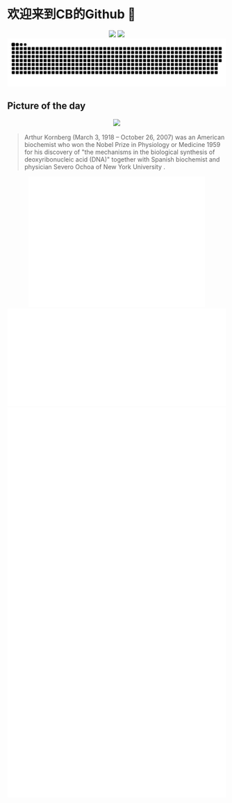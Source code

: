 
# 欢迎来到CB的Github 👋

<div align="center">
  <img height="137px" src="https://github-readme-stats.vercel.app/api?username=SuperCB&show_icons=true&theme=radical" />
  <img height="137px" src="https://github-readme-stats.vercel.app/api/top-langs/?username=SuperCB&hide_title=true&hide_border=true&layout=compact&langs_count=6&text_color=000&icon_color=fff" />
</div>


<div align="center">
    <img src="./contribution-snake/github-contribution-grid-snake.svg" />
</div>



## Picture of the day
<div align="center">
  <img width=400px src="https://upload.wikimedia.org/wikipedia/commons/thumb/f/fc/Arthur_Kornberg_%2830828410210%29_-_restoration1.jpg/525px-Arthur_Kornberg_%2830828410210%29_-_restoration1.jpg" />
</div>

>Arthur Kornberg  (March 3, 1918 – October 26, 2007) was an American  biochemist  who won the  Nobel Prize in Physiology or Medicine  1959 for his discovery of "the mechanisms in the  biological synthesis  of  deoxyribonucleic acid  (DNA)" together with Spanish biochemist and physician  Severo Ochoa  of  New York University .



<div align="center">
  <img height="300px" src="base_metrics.svg" />
  <img  src="metrics.plugin.calendar.full.svg" />
</div>


<div align="center">
  <img  src="plugin_metrics.svg" /> 
</div>
